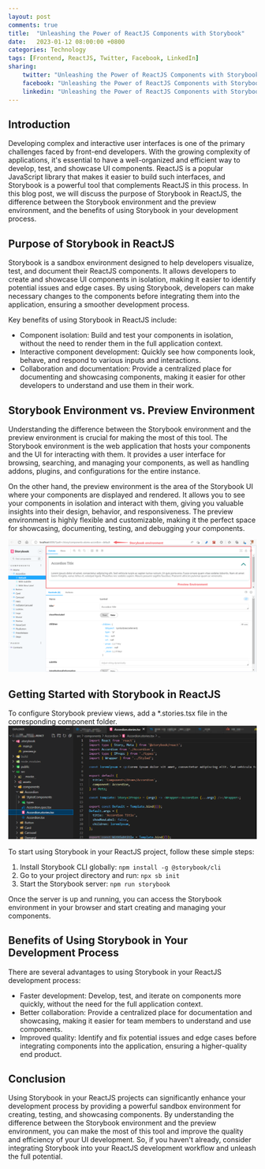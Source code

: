 ```yaml
---
layout: post
comments: true
title:  "Unleashing the Power of ReactJS Components with Storybook"
date:   2023-01-12 08:00:00 +0800
categories: Technology
tags: [Frontend, ReactJS, Twitter, Facebook, LinkedIn]
sharing:
    twitter: "Unleashing the Power of ReactJS Components with Storybook"
    facebook: "Unleashing the Power of ReactJS Components with Storybook"
    linkedin: "Unleashing the Power of ReactJS Components with Storybook"
---
```


## Introduction

Developing complex and interactive user interfaces is one of the primary challenges faced by front-end developers. With the growing complexity of applications, it's essential to have a well-organized and efficient way to develop, test, and showcase UI components. ReactJS is a popular JavaScript library that makes it easier to build such interfaces, and Storybook is a powerful tool that complements ReactJS in this process. In this blog post, we will discuss the purpose of Storybook in ReactJS, the difference between the Storybook environment and the preview environment, and the benefits of using Storybook in your development process.

## Purpose of Storybook in ReactJS

Storybook is a sandbox environment designed to help developers visualize, test, and document their ReactJS components. It allows developers to create and showcase UI components in isolation, making it easier to identify potential issues and edge cases. By using Storybook, developers can make necessary changes to the components before integrating them into the application, ensuring a smoother development process.

Key benefits of using Storybook in ReactJS include:

- Component isolation: Build and test your components in isolation, without the need to render them in the full application context.
- Interactive component development: Quickly see how components look, behave, and respond to various inputs and interactions.
- Collaboration and documentation: Provide a centralized place for documenting and showcasing components, making it easier for other developers to understand and use them in their work.

## Storybook Environment vs. Preview Environment

Understanding the difference between the Storybook environment and the preview environment is crucial for making the most of this tool. The Storybook environment is the web application that hosts your components and the UI for interacting with them. It provides a user interface for browsing, searching, and managing your components, as well as handling addons, plugins, and configurations for the entire instance.

On the other hand, the preview environment is the area of the Storybook UI where your components are displayed and rendered. It allows you to see your components in isolation and interact with them, giving you valuable insights into their design, behavior, and responsiveness. The preview environment is highly flexible and customizable, making it the perfect space for showcasing, documenting, testing, and debugging your components.

![image](../images\2023-01-12-unleashing-the-power-of-reactjs-component-with-storybook\storybook-preview-environment.png)

## Getting Started with Storybook in ReactJS
To configure Storybook preview views, add a *.stories.tsx file in the corresponding component folder.
![image](../images\2023-01-12-unleashing-the-power-of-reactjs-component-with-storybook\storybook-preview-configuration.png)

To start using Storybook in your ReactJS project, follow these simple steps:

1. Install Storybook CLI globally: `npm install -g @storybook/cli`
2. Go to your project directory and run: `npx sb init`
3. Start the Storybook server: `npm run storybook`

Once the server is up and running, you can access the Storybook environment in your browser and start creating and managing your components.

## Benefits of Using Storybook in Your Development Process

There are several advantages to using Storybook in your ReactJS development process:

- Faster development: Develop, test, and iterate on components more quickly, without the need for the full application context.
- Better collaboration: Provide a centralized place for documentation and showcasing, making it easier for team members to understand and use components.
- Improved quality: Identify and fix potential issues and edge cases before integrating components into the application, ensuring a higher-quality end product.

## Conclusion

Using Storybook in your ReactJS projects can significantly enhance your development process by providing a powerful sandbox environment for creating, testing, and showcasing components. By understanding the difference between the Storybook environment and the preview environment, you can make the most of this tool and improve the quality and efficiency of your UI development. So, if you haven't already, consider integrating Storybook into your ReactJS development workflow and unleash the full potential.

